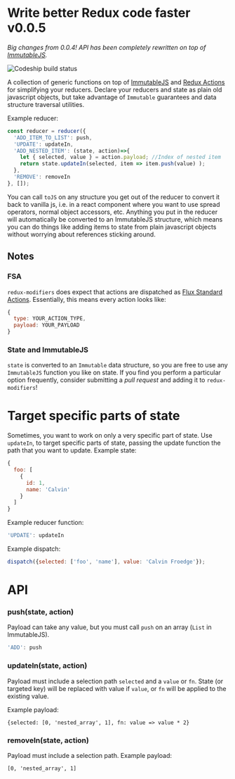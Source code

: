 # Write better Redux code faster v0.0.5

<em>Big changes from 0.0.4! API has been completely rewritten on top of [ImmutableJS](http://facebook.github.io/immutable-js).</em>

![Codeship build status](https://codeship.com/projects/857492d0-ec53-0132-251c-1a6982ed746d/status?branch=master)

A collection of generic functions on top of [ImmutableJS](http://facebook.github.io/immutable-js) and [Redux Actions](https://github.com/acdlite/redux-actions) for simplifying your reducers. Declare your reducers and state as plain old javascript objects, but take advantage of `Immutable` guarantees and data structure traversal utilities.

Example reducer:

```js
const reducer = reducer({
  'ADD_ITEM_TO_LIST': push,
  'UPDATE': updateIn,
  'ADD_NESTED_ITEM': (state, action)=>{
    let { selected, value } = action.payload; //Index of nested item
    return state.updateIn(selected, item => item.push(value) );
  },
  'REMOVE': removeIn
}, []);
```

You can call `toJS` on any structure you get out of the reducer to convert it back to vanilla js, i.e. in a react component where you want to use spread operators, normal object accessors, etc. Anything you put in the reducer will automatically be converted to an ImmutableJS structure, which means you can do things like adding items to state from plain javascript objects without worrying about references sticking around.

## Notes

### FSA
`redux-modifiers` does expect that actions are dispatched as [Flux Standard Actions](https://github.com/acdlite/flux-standard-action). Essentially, this means every action looks like:

```js
{
  type: YOUR_ACTION_TYPE,
  payload: YOUR_PAYLOAD
}
```

### State and ImmutableJS
`state` is converted to an `Immutable` data structure, so you are free to use any `ImmutableJS` function you like on state. If you find you perform a particular option frequently, consider submitting a *pull request* and adding it to `redux-modifiers`!

# Target specific parts of state

Sometimes, you want to work on only a very specific part of state. Use `updateIn`, to target specific parts of state, passing the update function the path that you want to update. Example state:

```js
{
  foo: [
    {
      id: 1,
      name: 'Calvin'
    }
  ]
}
```

Example reducer function:

```js
'UPDATE': updateIn
```

Example dispatch:

```js
dispatch({selected: ['foo', 'name'], value: 'Calvin Froedge'});
```


# API

### push(state, action)

Payload can take any value, but you must call `push` on an array (`List` in ImmutableJS).

```js
'ADD': push
```

### updateIn(state, action)

Payload must include a selection path `selected` and a `value` or `fn`. State (or targeted key) will be replaced with value if `value`, or `fn` will be applied to the existing value.

Example payload:
```
{selected: [0, 'nested_array', 1], fn: value => value * 2}
```

### removeIn(state, action)

Payload must include a selection path. Example payload:
```
[0, 'nested_array', 1]
```
